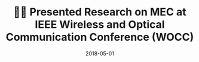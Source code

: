 ---
title: 🙋🏻 Presented Research on MEC at IEEE Wireless and Optical Communication Conference (WOCC)
summary: "<div style='text-align: justify;'>Excited to give a presentation at the 2018 IEEE Wireless and Optical Communication Conference (WOCC) on our work titled “Task Offloading and Resource Allocation in Mobile-Edge Computing Systems.”</div>"
date: 2018-05-01
tags:
  - IEEE WOCC Presentation
  - Markdown
url_pdf: uploads/kan-wocc-2018
links:
  - icon: link
    icon_pack: fas
    name: WOCC Talk
    url: https://dexterkan.github.io/event/wocc/
---
